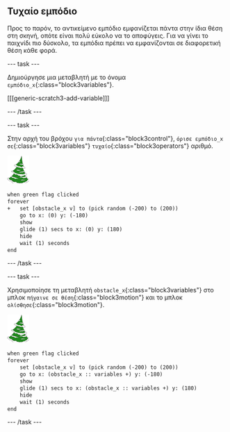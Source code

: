## Τυχαίο εμπόδιο

Προς το παρόν, το αντικείμενο εμπόδιο εμφανίζεται πάντα στην ίδια θέση στη σκηνή, οπότε είναι πολύ εύκολο να το αποφύγεις. Για να γίνει το παιχνίδι πιο δύσκολο, τα εμπόδια πρέπει να εμφανίζονται σε διαφορετική θέση κάθε φορά.

--- task ---

Δημιούργησε μια μεταβλητή με το όνομα `εμπόδιο_x`{:class="block3variables"}.

[[[generic-scratch3-add-variable]]]

--- /task ---

--- task ---

Στην αρχή του βρόχου `για πάντα`{:class="block3control"}, `όρισε εμπόδιο_x σε`{:class="block3variables"} `τυχαίο`{:class="block3operators"} αριθμό.

![αντικείμενο εμπόδιο](images/obstacle_sprite.png)

```blocks3
when green flag clicked
forever 
+   set [obstacle_x v] to (pick random (-200) to (200))
    go to x: (0) y: (-180)
    show
    glide (1) secs to x: (0) y: (180)
    hide
    wait (1) seconds
end
```


--- /task ---

--- task ---

Χρησιμοποίησε τη μεταβλητή `obstacle_x`{:class="block3variables"} στο μπλοκ `πήγαινε σε θέση`{:class="block3motion"} και το μπλοκ `ολίσθησε`{:class="block3motion"}.

![αντικείμενο εμπόδιο](images/obstacle_sprite.png)

```blocks3
when green flag clicked
forever 
    set [obstacle_x v] to (pick random (-200) to (200))
    go to x: (obstacle_x :: variables +) y: (-180)
    show
    glide (1) secs to x: (obstacle_x :: variables +) y: (180)
    hide
    wait (1) seconds
end
```

--- /task ---